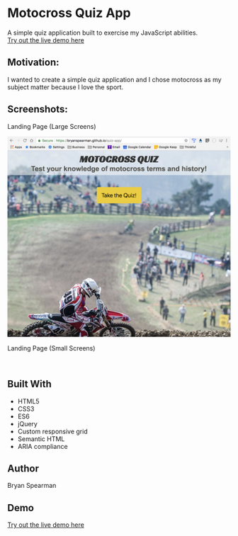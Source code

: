 # Motocross Quiz App
A simple quiz application built to exercise my JavaScript abilities.<br>
[Try out the live demo here]

## Motivation:
I wanted to create a simple quiz application and I chose motocross as my subject matter because I love the sport.

## Screenshots:
Landing Page (Large Screens)

<img src="https://github.com/bryanspearman/quiz-app/blob/master/screens/lrg-screens.png"/>

Landing Page (Small Screens)

<img src=""/>

## Built With
- HTML5
- CSS3
- ES6
- jQuery
- Custom responsive grid
- Semantic HTML
- ARIA compliance

## Author
Bryan Spearman

## Demo
[Try out the live demo here]





[Try out the live demo here]: https://bryanspearman.github.io/quiz-app/
